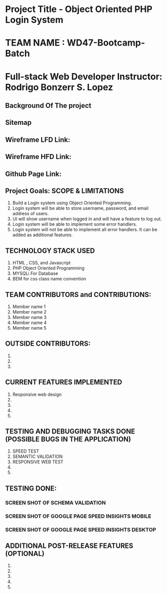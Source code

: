 # Project Title - Object Oriented PHP Login System

# TEAM NAME : WD47-Bootcamp-Batch

# Full-stack Web Developer Instructor: Rodrigo Bonzerr S. Lopez

## Background Of The project

## Sitemap

## Wireframe LFD Link: 

## Wireframe HFD Link: 

## Github Page Link: 

## Project Goals: SCOPE & LIMITATIONS

1. Build a Login system using Object Oriented Programming.
2. Login system will be able to store username, password, and email address of users.
3. UI will show username when logged in and will have a feature to log out.
4. Login system will be able to implement some error handlers.
5. Login system will not be able to implement all error handlers. It can be added as additional features. 


## TECHNOLOGY STACK USED

1. HTML , CSS, and Javascript
2. PHP Object Oriented Programming
3. MYSQLi For Database
4. BEM for css class name convention


## TEAM CONTRIBUTORS and CONTRIBUTIONS:

1. Member name 1
2. Member name 2
3. Member name 3
4. Member name 4
5. Member name 5

## OUTSIDE CONTRIBUTORS:
1. 
2. 
3.


## CURRENT FEATURES IMPLEMENTED

1. Responsive web design
2.
3.
4.
5.


## TESTING AND DEBUGGING TASKS DONE (POSSIBLE BUGS IN THE APPLICATION)
1. SPEED TEST
2. SEMANTIC VALIDATION
3. RESPONSIVE WEB TEST 
4.
5.


## TESTING DONE:

### SCREEN SHOT OF SCHEMA VALIDATION 

### SCREEN SHOT OF GOOGLE PAGE SPEED INSIGHTS MOBILE

### SCREEN SHOT OF GOOGLE PAGE SPEED INSIGHTS DESKTOP

## ADDITIONAL POST-RELEASE FEATURES (OPTIONAL)

1.
2.
3.
4.
5.





